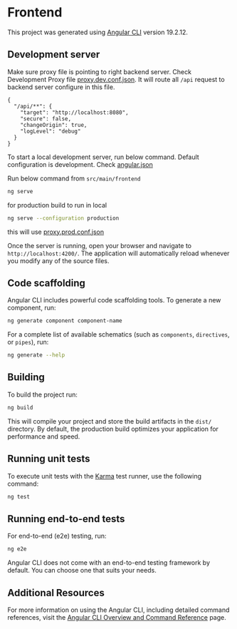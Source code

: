 # Frontend

This project was generated using [Angular CLI](https://github.com/angular/angular-cli) version 19.2.12.

## Development server

Make sure proxy file is pointing to right backend server. Check Development
Proxy file [proxy.dev.conf.json](src/proxy.dev.conf.json). It will route all ```/api``` request to backend server
configure in this file.

```
{
  "/api/**": {
    "target": "http://localhost:8080",
    "secure": false,
    "changeOrigin": true,
    "logLevel": "debug"
  }
}
```

To start a local development server, run below command.
Default configuration is development. Check [angular.json](angular.json)

Run below command from ```src/main/frontend```

```bash
ng serve
```

for production build to run in local

```bash
ng serve --configuration production 
```

this will use [proxy.prod.conf.json](src/proxy.prod.conf.json)

Once the server is running, open your browser and navigate to `http://localhost:4200/`. The application will automatically reload whenever you modify any of the source files.

## Code scaffolding

Angular CLI includes powerful code scaffolding tools. To generate a new component, run:

```bash
ng generate component component-name
```

For a complete list of available schematics (such as `components`, `directives`, or `pipes`), run:

```bash
ng generate --help
```

## Building

To build the project run:

```bash
ng build
```

This will compile your project and store the build artifacts in the `dist/` directory. By default, the production build optimizes your application for performance and speed.

## Running unit tests

To execute unit tests with the [Karma](https://karma-runner.github.io) test runner, use the following command:

```bash
ng test
```

## Running end-to-end tests

For end-to-end (e2e) testing, run:

```bash
ng e2e
```

Angular CLI does not come with an end-to-end testing framework by default. You can choose one that suits your needs.

## Additional Resources

For more information on using the Angular CLI, including detailed command references, visit the [Angular CLI Overview and Command Reference](https://angular.dev/tools/cli) page.

